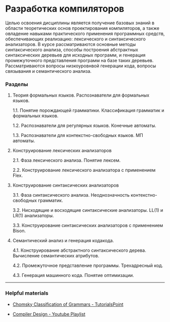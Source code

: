 # Разработка компиляторов

Целью освоения дисциплины является получение базовых знаний в области теоретических основ проектирования компиляторов, а также овладение навыками практического применения программных средств, обеспечивающих реализацию: лексического и синтаксического анализаторов. В курсе рассматриваются основные методы синтаксического анализа, способы построения абстрактных синтаксических деревьев для исходных программ, и генерация промежуточного представления программ на базе таких деревьев. Рассматриваются вопросы низкоуровнвой генерации кода, вопросы связывания и семантического анализа.

### Разделы

1. Теория формальных языков. Распознаватели для формальных языков.

    1.1. Понятие порождающей грамматики. Классификация грамматик и формальных языков.

    1.2. Распознаватели для регулярных языков. Конечные автоматы.

    1.3. Распознаватели для контекстно-свободных языков. МП автоматы.

2. Конструирование лексических анализаторов

    2.1. Фаза лексического анализа. Понятие лексем.

    2.2. Конструирование лексического анализатора с применением Flex.

3. Конструирование синтаксических анализаторов

    3.1. Фаза синтаксического анализа. Неоднозначность контекстно-свободных грамматик.

    3.2. Нисходящие и восходящие синтаксические анализаторы. LL(1) и LR(1) анализаторы.

    3.3. Конструирование синтаксических анализаторов с применением Bison.

4. Семантический анализ и генерация кодакода.

    4.1. Конструирование абстрактного синтаксического дерева. Вычисление семантических атрибутов.

    4.2. Промежуточное представление программы. Трехадресный код.

    4.3. Генерация машинного кода. Понятие оптимизации.

---

### Helpful materials

- [Chomsky Classification of Grammars - TutorialsPoint](https://www.tutorialspoint.com/automata_theory/chomsky_classification_of_grammars.htm)

- [Compiler Design - Youtube Playlist](https://www.youtube.com/playlist?list=PL6xbXi2C3seOXoXK5nL92Frnk_gOT-_2b)
